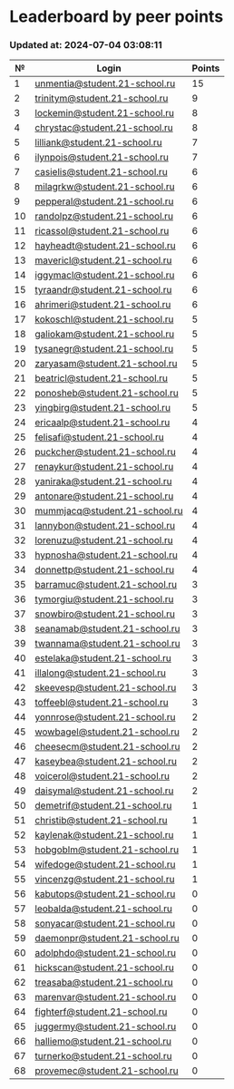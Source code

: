 # Leaderboard by peer points

### Updated at: 2024-07-04 03:08:11

| № | Login | Points |
|---|-------|--------|
|1|unmentia@student.21-school.ru|15|
|2|trinitym@student.21-school.ru|9|
|3|lockemin@student.21-school.ru|8|
|4|chrystac@student.21-school.ru|8|
|5|lilliank@student.21-school.ru|7|
|6|ilynpois@student.21-school.ru|7|
|7|casielis@student.21-school.ru|6|
|8|milagrkw@student.21-school.ru|6|
|9|pepperal@student.21-school.ru|6|
|10|randolpz@student.21-school.ru|6|
|11|ricassol@student.21-school.ru|6|
|12|hayheadt@student.21-school.ru|6|
|13|mavericl@student.21-school.ru|6|
|14|iggymacl@student.21-school.ru|6|
|15|tyraandr@student.21-school.ru|6|
|16|ahrimeri@student.21-school.ru|6|
|17|kokoschl@student.21-school.ru|5|
|18|galiokam@student.21-school.ru|5|
|19|tysanegr@student.21-school.ru|5|
|20|zaryasam@student.21-school.ru|5|
|21|beatricl@student.21-school.ru|5|
|22|ponosheb@student.21-school.ru|5|
|23|yingbirg@student.21-school.ru|5|
|24|ericaalp@student.21-school.ru|4|
|25|felisafi@student.21-school.ru|4|
|26|puckcher@student.21-school.ru|4|
|27|renaykur@student.21-school.ru|4|
|28|yaniraka@student.21-school.ru|4|
|29|antonare@student.21-school.ru|4|
|30|mummjacq@student.21-school.ru|4|
|31|lannybon@student.21-school.ru|4|
|32|lorenuzu@student.21-school.ru|4|
|33|hypnosha@student.21-school.ru|4|
|34|donnettp@student.21-school.ru|4|
|35|barramuc@student.21-school.ru|3|
|36|tymorgiu@student.21-school.ru|3|
|37|snowbiro@student.21-school.ru|3|
|38|seanamab@student.21-school.ru|3|
|39|twannama@student.21-school.ru|3|
|40|estelaka@student.21-school.ru|3|
|41|illalong@student.21-school.ru|3|
|42|skeevesp@student.21-school.ru|3|
|43|toffeebl@student.21-school.ru|3|
|44|yonnrose@student.21-school.ru|2|
|45|wowbagel@student.21-school.ru|2|
|46|cheesecm@student.21-school.ru|2|
|47|kaseybea@student.21-school.ru|2|
|48|voicerol@student.21-school.ru|2|
|49|daisymal@student.21-school.ru|2|
|50|demetrif@student.21-school.ru|1|
|51|christib@student.21-school.ru|1|
|52|kaylenak@student.21-school.ru|1|
|53|hobgoblm@student.21-school.ru|1|
|54|wifedoge@student.21-school.ru|1|
|55|vincenzg@student.21-school.ru|1|
|56|kabutops@student.21-school.ru|0|
|57|leobalda@student.21-school.ru|0|
|58|sonyacar@student.21-school.ru|0|
|59|daemonpr@student.21-school.ru|0|
|60|adolphdo@student.21-school.ru|0|
|61|hickscan@student.21-school.ru|0|
|62|treasaba@student.21-school.ru|0|
|63|marenvar@student.21-school.ru|0|
|64|fighterf@student.21-school.ru|0|
|65|juggermy@student.21-school.ru|0|
|66|halliemo@student.21-school.ru|0|
|67|turnerko@student.21-school.ru|0|
|68|provemec@student.21-school.ru|0|
